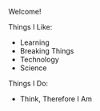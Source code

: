 Welcome!

Things I Like:
- Learning
- Breaking Things
- Technology
- Science

Things I Do:
- Think, Therefore I Am

